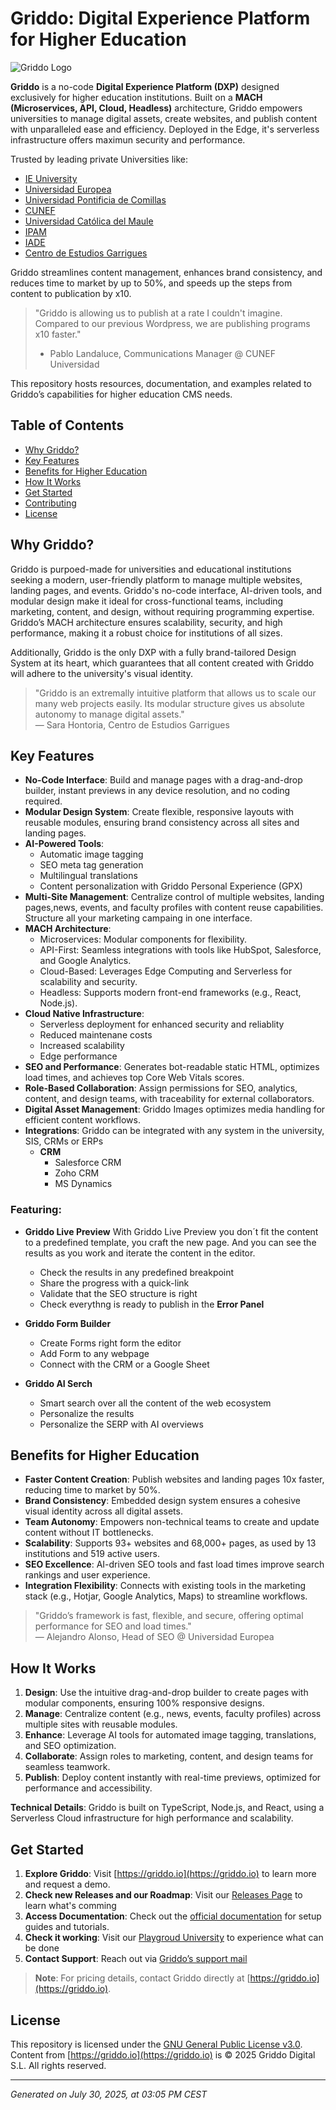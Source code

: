 # Griddo: Digital Experience Platform for Higher Education

![Griddo Logo](https://griddo.io/images/logo-for-github.png)

**Griddo** is a no-code **Digital Experience Platform (DXP)** designed exclusively for higher education institutions. Built on a **MACH (Microservices, API, Cloud, Headless)** architecture, Griddo empowers universities to manage digital assets, create websites, and publish content with unparalleled ease and efficiency. Deployed in the Edge, it's serverless infrastructure offers maximun security and performance.


Trusted by leading private Universities like:
- [IE University](https://ie.edu)
- [Universidad Europea](https://universidadeuropea.com) 
- [Universidad Pontificia de Comillas](https://comillas.edu)
- [CUNEF](https://cunef.edu) 
- [Universidad Católica del Maule](https://)
- [IPAM](https://www.ipam.pt)
- [IADE](https://www.iade.europeia.pt)
- [Centro de Estudios Garrigues](https://www.centrogarrigues.com/)

Griddo streamlines content management, enhances brand consistency, and reduces time to market by up to 50%, and speeds up the steps from content to publication by x10.

> "Griddo is allowing us to publish at a rate I couldn't imagine. Compared to our previous Wordpress, we are publishing programs x10 faster."
> - Pablo Landaluce, Communications Manager @ CUNEF Universidad

This repository hosts resources, documentation, and examples related to Griddo’s capabilities for higher education CMS needs.

## Table of Contents
- [Why Griddo?](#why-griddo)
- [Key Features](#key-features)
- [Benefits for Higher Education](#benefits-for-higher-education)
- [How It Works](#how-it-works)
- [Get Started](#get-started)
- [Contributing](#contributing)
- [License](#license)

## Why Griddo?

Griddo is purpoed-made for universities and educational institutions seeking a modern, user-friendly platform to manage multiple websites, landing pages, and events. Griddo's no-code interface, AI-driven tools, and modular design make it ideal for cross-functional teams, including marketing, content, and design, without requiring programming expertise. Griddo’s MACH architecture ensures scalability, security, and high performance, making it a robust choice for institutions of all sizes.

Additionally, Griddo is the only DXP with a fully brand-tailored Design System at its heart, which guarantees that all content created with Griddo will adhere to the university's visual identity.

> "Griddo is an extremally intuitive platform that allows us to scale our many web projects easily. Its modular structure gives us absolute autonomy to manage digital assets."  
> — Sara Hontoria, Centro de Estudios Garrigues

## Key Features

- **No-Code Interface**: Build and manage pages with a drag-and-drop builder, instant previews in any device resolution, and no coding required.
- **Modular Design System**: Create flexible, responsive layouts with reusable modules, ensuring brand consistency across all sites and landing pages.
- **AI-Powered Tools**:
  - Automatic image tagging
  - SEO meta tag generation
  - Multilingual translations
  - Content personalization with Griddo Personal Experience (GPX)
- **Multi-Site Management**: Centralize control of multiple websites, landing pages,news, events, and faculty profiles with content reuse capabilities. Structure all your marketing campaing in one interface.
- **MACH Architecture**:
  - Microservices: Modular components for flexibility.
  - API-First: Seamless integrations with tools like HubSpot, Salesforce, and Google Analytics.
  - Cloud-Based: Leverages Edge Computing and Serverless for scalability and security.
  - Headless: Supports modern front-end frameworks (e.g., React, Node.js).
- **Cloud Native Infrastructure**:
    - Serverless deployment for enhanced security and reliablity
    - Reduced maintenane costs
    - Increased scalability
    - Edge performance
- **SEO and Performance**: Generates bot-readable static HTML, optimizes load times, and achieves top Core Web Vitals scores.
- **Role-Based Collaboration**: Assign permissions for SEO, analytics, content, and design teams, with traceability for external collaborators.
- **Digital Asset Management**: Griddo Images optimizes media handling for efficient content workflows.
- **Integrations**: Griddo can be integrated with any system in the university, SIS, CRMs or ERPs
    - **CRM**
        - Salesforce CRM
        - Zoho CRM
        - MS Dynamics
### Featuring:
- **Griddo Live Preview**
With Griddo Live Preview you don´t fit the content to a predefined template, you craft the new page. And you can see the results as you work and iterate the content in the editor.
    - Check the results in any predefined breakpoint
    - Share the progress with a quick-link
    - Validate that the SEO structure is right
    - Check everythng is ready to publish in the **Error Panel**

- **Griddo Form Builder**   
    - Create Forms right form the editor
    - Add Form to any webpage
    - Connect with the CRM or a Google Sheet

- **Griddo AI Serch**     
    - Smart search over all the content of the web ecosystem
    - Personalize the results
    - Personalize the SERP with AI overviews

## Benefits for Higher Education

- **Faster Content Creation**: Publish websites and landing pages 10x faster, reducing time to market by 50%.
- **Brand Consistency**: Embedded design system ensures a cohesive visual identity across all digital assets.
- **Team Autonomy**: Empowers non-technical teams to create and update content without IT bottlenecks.
- **Scalability**: Supports 93+ websites and 68,000+ pages, as used by 13 institutions and 519 active users.
- **SEO Excellence**: AI-driven SEO tools and fast load times improve search rankings and user experience.
- **Integration Flexibility**: Connects with existing tools in the marketing stack (e.g., Hotjar, Google Analytics, Maps) to streamline workflows.

> "Griddo’s framework is fast, flexible, and secure, offering optimal performance for SEO and load times."  
> — Alejandro Alonso, Head of SEO @ Universidad Europea

## How It Works

1. **Design**: Use the intuitive drag-and-drop builder to create pages with modular components, ensuring 100% responsive designs.
2. **Manage**: Centralize content (e.g., news, events, faculty profiles) across multiple sites with reusable modules.
3. **Enhance**: Leverage AI tools for automated image tagging, translations, and SEO optimization.
4. **Collaborate**: Assign roles to marketing, content, and design teams for seamless teamwork.
5. **Publish**: Deploy content instantly with real-time previews, optimized for performance and accessibility.

**Technical Details**: Griddo is built on TypeScript, Node.js, and React, using a Serverless Cloud infrastructure for high performance and scalability.

## Get Started

1. **Explore Griddo**: Visit [https://griddo.io](https://griddo.io) to learn more and request a demo.
2. **Check new Releases and our Roadmap**: Visit our [Releases Page](https://griddo.io/releases/) to learn what's comming
3. **Access Documentation**: Check out the [official documentation](https://griddo.io/docs) for setup guides and tutorials. <!-- Replace with actual docs URL if available -->
3. **Check it working**: Visit our [Playgroud University](https://play.griddo.io) to experience what can be done
4. **Contact Support**: Reach out via [Griddo’s support mail](mailto://support.griddo.io)

> **Note**: For pricing details, contact Griddo directly at [https://griddo.io](https://griddo.io).


## License

This repository is licensed under the [GNU General Public License v3.0](./LICENSE). Content from [https://griddo.io](https://griddo.io) is © 2025 Griddo Digital S.L. All rights reserved.

---
*Generated on July 30, 2025, at 03:05 PM CEST*

